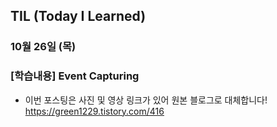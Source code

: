 ## TIL (Today I Learned)

### 10월 26일 (목)    

  ### [학습내용] Event Capturing      
  - 이번 포스팅은 사진 및 영상 링크가 있어 원본 블로그로 대체합니다!   
  https://green1229.tistory.com/416     
    